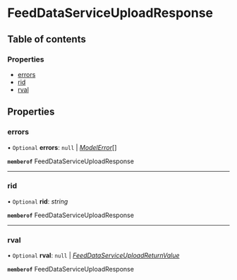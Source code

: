 # FeedDataServiceUploadResponse


## Table of contents

### Properties

- [errors](feeddataserviceuploadresponse.md#errors)
- [rid](feeddataserviceuploadresponse.md#rid)
- [rval](feeddataserviceuploadresponse.md#rval)

## Properties

### errors

• `Optional` **errors**: ``null`` \| [*ModelError*](modelerror.md)[]

**`memberof`** FeedDataServiceUploadResponse

___

### rid

• `Optional` **rid**: *string*

**`memberof`** FeedDataServiceUploadResponse

___

### rval

• `Optional` **rval**: ``null`` \| [*FeedDataServiceUploadReturnValue*](feeddataserviceuploadreturnvalue.md)

**`memberof`** FeedDataServiceUploadResponse
